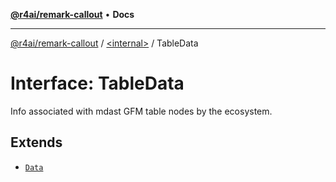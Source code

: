 [**@r4ai/remark-callout**](../../README.md) • **Docs**

***

[@r4ai/remark-callout](../../globals.md) / [\<internal\>](../README.md) / TableData

# Interface: TableData

Info associated with mdast GFM table nodes by the ecosystem.

## Extends

- [`Data`](Data.md)
